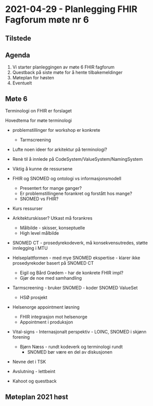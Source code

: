 # 2021-04-29 - Planlegging FHIR Fagforum møte nr 6

## Tilstede

## Agenda

1. Vi starter planleggingen av møte 6 FHIR fagforum
1. Questback på siste møte for å hente tilbakemeldinger
1. Møteplan for høsten
1. Eventuelt

## Møte 6

Terminologi on FHIR er forslaget

Hovedtema for møte terminologi

* problemstillinger for workshop er konkrete
  * Tarmscreening
* Lufte noen ideer for arkitektur på terminologi?
* Renè til å innlede på CodeSystem/ValueSystem/NamingSystem
* Viktig å kunne de ressursene
* FHIR og SNOMED og ontologi vs informasjonsmodell
  * Presentert for mange ganger?
  * Er problemstillingene forankret og forstått hos mange?  
  * SNOMED vs FHIR?

* Kurs ressurser
* Arkitekturskisser? Utkast må forankres
  * Målbilde - skisser, konseptuelle
  * High level målbilde
* SNOMED CT - prosedyrekodeverk, må konsekvensutredes, støtte innlegging i MTU
* Helseplattformen - med mye SNOMED ekspertise - klarer ikke prosedyrekoder basert på SNOMED CT
  * Eigil og Bård Grødem - har de konkrete FHIR impl?
  * Gjør de noe med samhandling
* Tarmscreening - bruker SNOMED - koder SNOMED ValueSet
  * HSØ prosjekt
* Helsenorge appointment løsning
  * FHIR integrasjon mot helsenorge
  * Appointment i produksjon
* Vital-signs - Internasjonalt perspektiv - LOINC, SNOMED i skjønn forening
  * Bjørn Næss - rundt kodeverk og terminologi rundt
    * SNOMED bør være en del av diskusjonen
  
* Nevne det i TSK
* Avslutning - lettbeint
* Kahoot og questback

## Møteplan 2021 høst
